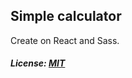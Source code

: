 ## Simple calculator

Create on React and Sass.

##### License: [MIT](https://choosealicense.com/licenses/mit/)
